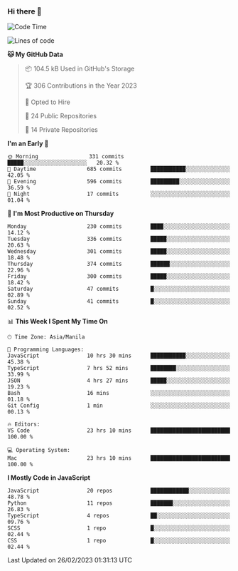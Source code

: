 ### Hi there 👋

<!--START_SECTION:waka-->
![Code Time](http://img.shields.io/badge/Code%20Time-107%20hrs%2037%20mins-blue)

![Lines of code](https://img.shields.io/badge/From%20Hello%20World%20I%27ve%20Written-8.2%20million%20lines%20of%20code-blue)

**🐱 My GitHub Data** 

> 📦 104.5 kB Used in GitHub's Storage 
 > 
> 🏆 306 Contributions in the Year 2023
 > 
> 💼 Opted to Hire
 > 
> 📜 24 Public Repositories 
 > 
> 🔑 14 Private Repositories 
 > 
**I'm an Early 🐤** 

```text
🌞 Morning                331 commits         █████░░░░░░░░░░░░░░░░░░░░   20.32 % 
🌆 Daytime                685 commits         ███████████░░░░░░░░░░░░░░   42.05 % 
🌃 Evening                596 commits         █████████░░░░░░░░░░░░░░░░   36.59 % 
🌙 Night                  17 commits          ░░░░░░░░░░░░░░░░░░░░░░░░░   01.04 % 
```
📅 **I'm Most Productive on Thursday** 

```text
Monday                   230 commits         ████░░░░░░░░░░░░░░░░░░░░░   14.12 % 
Tuesday                  336 commits         █████░░░░░░░░░░░░░░░░░░░░   20.63 % 
Wednesday                301 commits         █████░░░░░░░░░░░░░░░░░░░░   18.48 % 
Thursday                 374 commits         ██████░░░░░░░░░░░░░░░░░░░   22.96 % 
Friday                   300 commits         █████░░░░░░░░░░░░░░░░░░░░   18.42 % 
Saturday                 47 commits          █░░░░░░░░░░░░░░░░░░░░░░░░   02.89 % 
Sunday                   41 commits          █░░░░░░░░░░░░░░░░░░░░░░░░   02.52 % 
```


📊 **This Week I Spent My Time On** 

```text
🕑︎ Time Zone: Asia/Manila

💬 Programming Languages: 
JavaScript               10 hrs 30 mins      ███████████░░░░░░░░░░░░░░   45.38 % 
TypeScript               7 hrs 52 mins       ████████░░░░░░░░░░░░░░░░░   33.99 % 
JSON                     4 hrs 27 mins       █████░░░░░░░░░░░░░░░░░░░░   19.23 % 
Bash                     16 mins             ░░░░░░░░░░░░░░░░░░░░░░░░░   01.18 % 
Git Config               1 min               ░░░░░░░░░░░░░░░░░░░░░░░░░   00.13 % 

🔥 Editors: 
VS Code                  23 hrs 10 mins      █████████████████████████   100.00 % 

💻 Operating System: 
Mac                      23 hrs 10 mins      █████████████████████████   100.00 % 
```

**I Mostly Code in JavaScript** 

```text
JavaScript               20 repos            ████████████░░░░░░░░░░░░░   48.78 % 
Python                   11 repos            ███████░░░░░░░░░░░░░░░░░░   26.83 % 
TypeScript               4 repos             ██░░░░░░░░░░░░░░░░░░░░░░░   09.76 % 
SCSS                     1 repo              █░░░░░░░░░░░░░░░░░░░░░░░░   02.44 % 
CSS                      1 repo              █░░░░░░░░░░░░░░░░░░░░░░░░   02.44 % 
```




 Last Updated on 26/02/2023 01:31:13 UTC
<!--END_SECTION:waka-->
